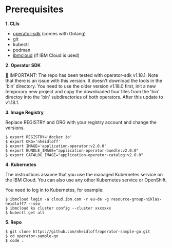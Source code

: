 # Prerequisites

**1. CLIs**

* [operator-sdk](https://sdk.operatorframework.io/docs/installation/) (comes with Golang)
* git
* kubectl
* podman
* [ibmcloud](https://cloud.ibm.com/docs/cli?topic=cli-install-ibmcloud-cli) (if IBM Cloud is used)

**2. Operator SDK**

🔴 IMPORTANT: The repo has been tested with operator-sdk v1.18.1. Note that there is an issue with this version. It doesn't download the tools in the 'bin' directory. You need to use the older version v1.18.0 first, init a new temporary new project and copy the downloaded four files from the 'bin' directoy into the 'bin' subdirectories of both operators. After this update to v1.18.1.

**3. Image Registry**

Replace REGISTRY and ORG with your registry account and change the versions.

```
$ export REGISTRY='docker.io'
$ export ORG='nheidloff'
$ export IMAGE='application-operator:v2.0.0'
$ export BUNDLE_IMAGE="application-operator-bundle:v2.0.0"
$ export CATALOG_IMAGE="application-operator-catalog:v2.0.0"
```

**4. Kubernetes**

The instructions assume that you use the managed Kubernetes service on the IBM Cloud. You can also use any other Kubernetes service or OpenShift.

You need to log in to Kubernetes, for example:

```
$ ibmcloud login -a cloud.ibm.com -r eu-de -g resource-group-niklas-heidloff7 --sso
$ ibmcloud ks cluster config --cluster xxxxxxx
$ kubectl get all
```

**5. Repo**

```
$ git clone https://github.com/nheidloff/operator-sample-go.git
$ cd operator-sample-go
$ code .
```
